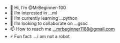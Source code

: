 - 👋 Hi, I’m @MrBeginner-100
- 👀 I’m interested in ...ml
- 🌱 I’m currently learning ...python
- 💞️ I’m looking to collaborate on ...gsoc
- 📫 How to reach me ...mrbeginner1188@gmail.com
- ⚡ Fun fact: ...i am not a robot

<!---
MrBeginner-100/MrBeginner-100 is a ✨ special ✨ repository because its `README.md` (this file) appears on your GitHub profile.
You can click the Preview link to take a look at your changes.
--->
